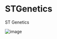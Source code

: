 # STGenetics
ST Genetics


![image](https://github.com/jairofonseca/STGenetics/assets/15929269/98e670b8-605c-4096-9dec-14b16807a28e)

